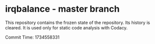 # irqbalance - master branch

This repository contains the frozen state of the repository.
Its history is cleared. It is used only for static code
analysis with Codacy.

Commit Time: 1734558331